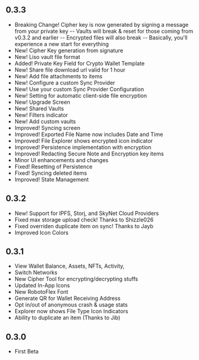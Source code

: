 ## 0.3.3
- Breaking Change! Cipher key is now generated by signing a message from your private key
-- Vaults will break & reset for those coming from v0.3.2 and earlier
-- Encrypted files will also break
-- Basically, you'll experience a new start for everything
- New! Cipher Key generation from signature
- New! Liso vault file format
- Added! Private Key Field for Crypto Wallet Template
- New! Share file download url valid for 1 hour
- New! Add file attachments to items
- New! Configure a custom Sync Provider
- New! Use your custom Sync Provider Configuration
- New! Setting for automatic client-side file encryption
- New! Upgrade Screen
- New! Shared Vaults
- New! Filters indicator
- New! Add custom vaults
- Improved! Syncing screen
- Improved! Exported File Name now includes Date and Time
- Improved! File Explorer shows encrypted icon indicator
- Improved! Persistence implementation with encryption
- Improved! Redacting Secure Note and Encryption key items
- Minor UI enhancements and changes
- Fixed! Resetting of Persistence
- Fixed! Syncing deleted items
- Improved! State Management

## 0.3.2
- New! Support for IPFS, Storj, and SkyNet Cloud Providers
- Fixed max storage upload check! Thanks to Shizzle026
- Fixed overriden duplicate item on sync! Thanks to Jayb
- Improved Icon Colors

## 0.3.1
- View Wallet Balance, Assets, NFTs, Activity, 
- Switch Networks
- New Cipher Tool for encrypting/decrypting stuffs
- Updated In-App Icons
- New RobotoFlex Font
- Generate QR for Wallet Receiving Address
- Opt in/out of anonymous crash & usage stats
- Explorer now shows File Type Icon Indicators
- Ability to duplicate an item (Thanks to Jib)

## 0.3.0
- First Beta